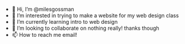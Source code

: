 - 👋 Hi, I’m @milesgossman
- 👀 I’m interested in trying to make a website for my web design class
- 🌱 I’m currently learning intro to web design
- 💞️ I’m looking to collaborate on nothing really! thanks though 
- 📫 How to reach me email!

<!---
milesgossman/milesgossman is a ✨ special ✨ repository because its `README.md` (this file) appears on your GitHub profile.
You can click the Preview link to take a look at your changes.
--->
